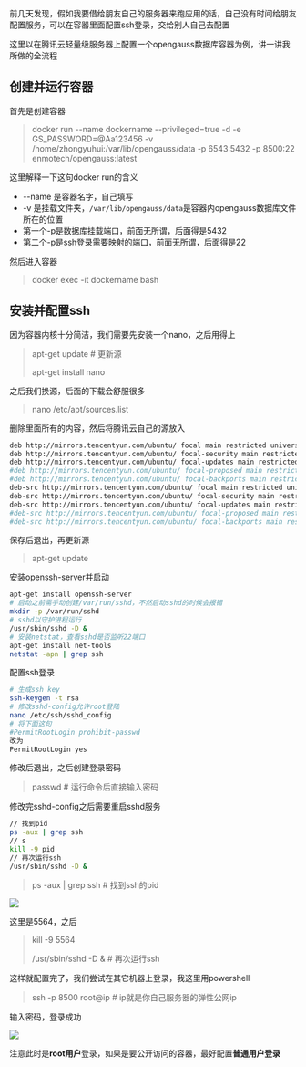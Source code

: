 前几天发现，假如我要借给朋友自己的服务器来跑应用的话，自己没有时间给朋友配置服务，可以在容器里面配置ssh登录，交给别人自己去配置

这里以在腾讯云轻量级服务器上配置一个opengauss数据库容器为例，讲一讲我所做的全流程

## 创建并运行容器

首先是创建容器

> docker run --name dockername --privileged=true -d -e GS_PASSWORD=@Aa123456 -v /home/zhongyuhui:/var/lib/opengauss/data -p 6543:5432 -p 8500:22 enmotech/opengauss:latest

这里解释一下这句docker run的含义

* --name 是容器名字，自己填写
* -v 是挂载文件夹，`/var/lib/opengauss/data`是容器内opengauss数据库文件所在的位置
* 第一个-p是数据库挂载端口，前面无所谓，后面得是5432
* 第二个-p是ssh登录需要映射的端口，前面无所谓，后面得是22

然后进入容器

> docker exec -it dockername bash

## 安装并配置ssh

因为容器内核十分简洁，我们需要先安装一个nano，之后用得上

> apt-get update # 更新源
>
> apt-get install nano

之后我们换源，后面的下载会舒服很多

> nano /etc/apt/sources.list

删除里面所有的内容，然后将腾讯云自己的源放入

~~~bash
deb http://mirrors.tencentyun.com/ubuntu/ focal main restricted universe multiverse
deb http://mirrors.tencentyun.com/ubuntu/ focal-security main restricted universe multiverse
deb http://mirrors.tencentyun.com/ubuntu/ focal-updates main restricted universe multiverse
#deb http://mirrors.tencentyun.com/ubuntu/ focal-proposed main restricted universe multiverse
#deb http://mirrors.tencentyun.com/ubuntu/ focal-backports main restricted universe multiverse
deb-src http://mirrors.tencentyun.com/ubuntu/ focal main restricted universe multiverse
deb-src http://mirrors.tencentyun.com/ubuntu/ focal-security main restricted universe multiverse
deb-src http://mirrors.tencentyun.com/ubuntu/ focal-updates main restricted universe multiverse
#deb-src http://mirrors.tencentyun.com/ubuntu/ focal-proposed main restricted universe multiverse
#deb-src http://mirrors.tencentyun.com/ubuntu/ focal-backports main restricted universe multiverse
~~~

保存后退出，再更新源

> apt-get update

安装openssh-server并启动

~~~bash
apt-get install openssh-server
# 启动之前需手动创建/var/run/sshd，不然启动sshd的时候会报错
mkdir -p /var/run/sshd
# sshd以守护进程运行
/usr/sbin/sshd -D &
# 安装netstat，查看sshd是否监听22端口
apt-get install net-tools
netstat -apn | grep ssh
~~~

配置ssh登录

~~~bash
# 生成ssh key
ssh-keygen -t rsa
# 修改sshd-config允许root登陆
nano /etc/ssh/sshd_config
# 将下面这句
#PermitRootLogin prohibit-passwd
改为
PermitRootLogin yes
~~~

修改后退出，之后创建登录密码

> passwd # 运行命令后直接输入密码

修改完sshd-config之后需要重启sshd服务

~~~bash
// 找到pid
ps -aux | grep ssh
// s
kill -9 pid
// 再次运行ssh
/usr/sbin/sshd -D &
~~~

> ps -aux | grep ssh # 找到ssh的pid

![](http://1.14.100.228:8002/images/2022/04/04/20220404100239.png)

这里是5564，之后

> kill -9 5564
>
> /usr/sbin/sshd -D & # 再次运行ssh

这样就配置完了，我们尝试在其它机器上登录，我这里用powershell

> ssh -p 8500 root@ip # ip就是你自己服务器的弹性公网ip

输入密码，登录成功

![](http://1.14.100.228:8002/images/2022/04/04/20220404100853.png)

注意此时是**root用户**登录，如果是要公开访问的容器，最好配置**普通用户登录**













